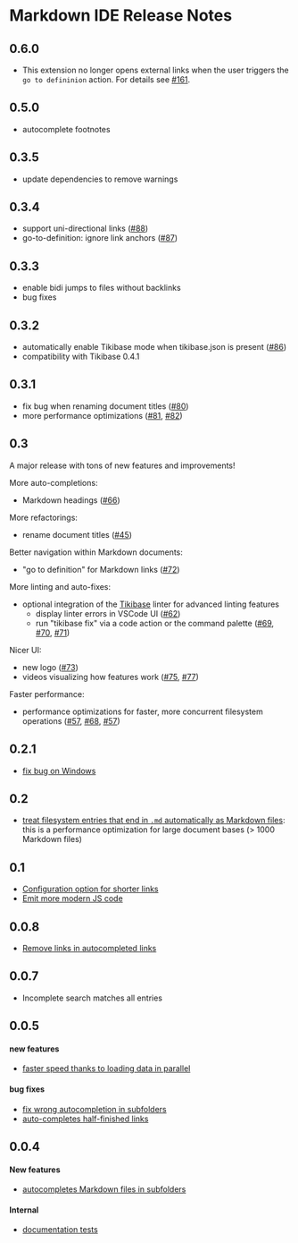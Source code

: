# Markdown IDE Release Notes

## 0.6.0

- This extension no longer opens external links when the user triggers the
  `go to defininion` action. For details see
  [#161](https://github.com/kevgo/vscode-markdown-ide/issues/161).

## 0.5.0

- autocomplete footnotes

## 0.3.5

- update dependencies to remove warnings

## 0.3.4

- support uni-directional links
  ([#88](https://github.com/kevgo/vscode-markdown-ide/pull/88))
- go-to-definition: ignore link anchors
  ([#87](https://github.com/kevgo/vscode-markdown-ide/pull/87))

## 0.3.3

- enable bidi jumps to files without backlinks
- bug fixes

## 0.3.2

- automatically enable Tikibase mode when tikibase.json is present
  ([#86](https://github.com/kevgo/vscode-markdown-ide/pull/86))
- compatibility with Tikibase 0.4.1

## 0.3.1

- fix bug when renaming document titles
  ([#80](https://github.com/kevgo/vscode-markdown-ide/pull/80))
- more performance optimizations
  ([#81](https://github.com/kevgo/vscode-markdown-ide/pull/81),
  [#82](https://github.com/kevgo/vscode-markdown-ide/pull/82))

## 0.3

A major release with tons of new features and improvements!

More auto-completions:

- Markdown headings
  ([#66](https://github.com/kevgo/vscode-markdown-ide/pull/66))

More refactorings:

- rename document titles
  ([#45](https://github.com/kevgo/vscode-markdown-ide/pull/45))

Better navigation within Markdown documents:

- "go to definition" for Markdown links
  ([#72](https://github.com/kevgo/vscode-markdown-ide/pull/72))

More linting and auto-fixes:

- optional integration of the [Tikibase](https://github.com/kevgo/tikibase)
  linter for advanced linting features
  - display linter errors in VSCode UI
    ([#62](https://github.com/kevgo/vscode-markdown-ide/pull/62))
  - run "tikibase fix" via a code action or the command palette
    ([#69](https://github.com/kevgo/vscode-markdown-ide/pull/69),
    [#70](https://github.com/kevgo/vscode-markdown-ide/pull/70),
    [#71](https://github.com/kevgo/vscode-markdown-ide/pull/71))

Nicer UI:

- new logo ([#73](https://github.com/kevgo/vscode-markdown-ide/pull/73))
- videos visualizing how features work
  ([#75](https://github.com/kevgo/vscode-markdown-ide/pull/75),
  [#77](https://github.com/kevgo/vscode-markdown-ide/pull/77))

Faster performance:

- performance optimizations for faster, more concurrent filesystem operations
  ([#57](https://github.com/kevgo/vscode-markdown-ide/pull/57),
  [#68](https://github.com/kevgo/vscode-markdown-ide/pull/68),
  [#57](https://github.com/kevgo/vscode-markdown-ide/pull/57))

## 0.2.1

- [fix bug on Windows](https://github.com/kevgo/vscode-markdown-ide/pull/43)

## 0.2

- [treat filesystem entries that end in `.md` automatically as Markdown files](https://github.com/kevgo/vscode-markdown-ide/commit/2ed81ac0f4ec580d6aa67ef48084cbcf290cfce9):
  this is a performance optimization for large document bases (> 1000 Markdown
  files)

## 0.1

- [Configuration option for shorter links](https://github.com/kevgo/vscode-markdown-ide/pull/32)
- [Emit more modern JS code](https://github.com/kevgo/vscode-markdown-ide/commit/c7eff999e5cc47f639c88bceb663ad7acbc5a647)

## 0.0.8

- [Remove links in autocompleted links](https://github.com/kevgo/vscode-markdown-ide/commit/7a2c16e61548a5cdeda9a7507e106137142d2eb2)

## 0.0.7

- Incomplete search matches all entries

## 0.0.5

#### new features

- [faster speed thanks to loading data in parallel](https://github.com/kevgo/vscode-markdown-ide/commit/5822fb3b00cf6075ef170464366b706be0cd1985)

#### bug fixes

- [fix wrong autocompletion in subfolders](https://github.com/kevgo/vscode-markdown-ide/issues/12)
- [auto-completes half-finished links](https://github.com/kevgo/vscode-markdown-ide/commit/a4d4d64f04f60643e03b5b28812da9d3ebccee2f)

## 0.0.4

#### New features

- [autocompletes Markdown files in subfolders](https://github.com/kevgo/vscode-markdown-ide/pull/7)

#### Internal

- [documentation tests](https://github.com/kevgo/vscode-markdown-ide/pull/8)
